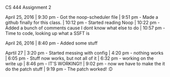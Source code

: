 CS 444 Assignment 2

April 25, 2016 
|	 9:30 pm	-	Got the noop-scheduler file
|	 9:51 pm	-	Made a github finally for this class. 
|	10:12 pm	-	Started reading Noop
|	10:22 pm	-	Added a bunch of comments cause I dont know what else to do
|	10:57 pm	-	Time to code, looking up what a SSFT is

April 26, 2016
|	 8:40 pm	-	Added some stuff

Aprtil 27
|	 3:20 pm	-	Started messing with config
|	 4:20 pm	-	nothing works
|	 6:05 pm	-	Stuff now works, but not all of it
|	 6:32 pm	-	working on the write up
|	 8:46 pm	-	IT'S WORKING!!
|	 9:02 pm	-	now we have to make the it do the patch stuff
|	 9:19 pm	-	The patch worked! :D 